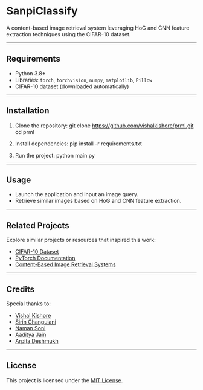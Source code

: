 # SanpiClassify

A content-based image retrieval system leveraging HoG and CNN feature extraction techniques using the CIFAR-10 dataset.

---

## Requirements

- Python 3.8+
- Libraries: `torch`, `torchvision`, `numpy`, `matplotlib`, `Pillow`
- CIFAR-10 dataset (downloaded automatically)

---

## Installation

1. Clone the repository:
git clone https://github.com/vishalkishore/prml.git
cd prml


2. Install dependencies:
pip install -r requirements.txt


3. Run the project:
python main.py


---

## Usage

- Launch the application and input an image query.
- Retrieve similar images based on HoG and CNN feature extraction.

---

## Related Projects

Explore similar projects or resources that inspired this work:

- [CIFAR-10 Dataset](https://www.cs.toronto.edu/~kriz/cifar.html)
- [PyTorch Documentation](https://pytorch.org/docs/stable/index.html)
- [Content-Based Image Retrieval Systems](https://en.wikipedia.org/wiki/Content-based_image_retrieval)

---

## Credits

Special thanks to:

- [Vishal Kishore](https://www.linkedin.com/in/kishore-vishal/)
- [Sirin Changulani](https://www.linkedin.com/in/sirin-changulani-7b69a927b/)
- [Naman Soni](https://www.linkedin.com/in/naman-soni-a46931290)
- [Aaditya Jain](https://www.linkedin.com/in/aaditya-jain-7b85b028b/)
- [Arpita Deshmukh](https://www.linkedin.com/in/arpita-deshmukh-9ba60428a/)

---

## License

This project is licensed under the [MIT License](LICENSE).
